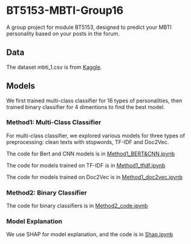 # BT5153-MBTI-Group16

A group project for module BT5153, designed to predict your MBTI personality based on your posts in the forum.

## Data
The dataset mbti_1.csv is from [Kaggle](https://www.kaggle.com/datasets/datasnaek/mbti-type).

## Models
We first trained multi-class classifier for 16 types of personalities, then trained binary classifier for 4 dimentions to find the best model.
### Method1: Multi-Class Classifier
For multi-class classifier, we explored various models for three types of preprocessing: clean texts with stopwords, TF-IDF and Doc2Vec.

The code for Bert and CNN models is in [Method1_BERT&CNN.ipynb](./Method1_BERT&CNN.ipynb)

The code for models trained on TF-IDF is in [Method1_tfidf.ipynb](./Method1_tfidf.ipynb)

The code for models trained on Doc2Vec is in [Method1_doc2vec.ipynb](./Method1_doc2vec.ipynb)

### Method2: Binary Classifier
The code for binary classifiers is in [Method2_code.ipynb](./Method2_code.ipynb)

### Model Explanation
We use SHAP for model explanation, and the code is in [Shap.ipynb](./Shap.ipynb)
